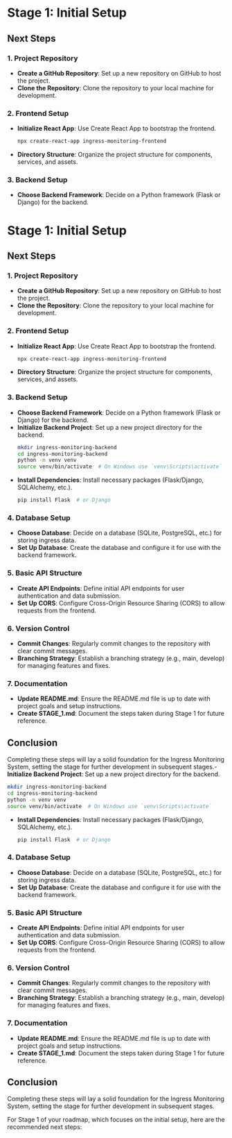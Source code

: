 # Stage 1: Initial Setup

## Next Steps

### 1. Project Repository
- **Create a GitHub Repository**: Set up a new repository on GitHub to host the project.
- **Clone the Repository**: Clone the repository to your local machine for development.

### 2. Frontend Setup
- **Initialize React App**: Use Create React App to bootstrap the frontend.
  ```bash
  npx create-react-app ingress-monitoring-frontend
  ```
- **Directory Structure**: Organize the project structure for components, services, and assets.

### 3. Backend Setup
- **Choose Backend Framework**: Decide on a Python framework (Flask or Django) for the backend.
# Stage 1: Initial Setup

## Next Steps

### 1. Project Repository
- **Create a GitHub Repository**: Set up a new repository on GitHub to host the project.
- **Clone the Repository**: Clone the repository to your local machine for development.

### 2. Frontend Setup
- **Initialize React App**: Use Create React App to bootstrap the frontend.
  ```bash
  npx create-react-app ingress-monitoring-frontend
  ```
- **Directory Structure**: Organize the project structure for components, services, and assets.

### 3. Backend Setup
- **Choose Backend Framework**: Decide on a Python framework (Flask or Django) for the backend.
- **Initialize Backend Project**: Set up a new project directory for the backend.
  ```bash
  mkdir ingress-monitoring-backend
  cd ingress-monitoring-backend
  python -m venv venv
  source venv/bin/activate  # On Windows use `venv\Scripts\activate`
  ```
- **Install Dependencies**: Install necessary packages (Flask/Django, SQLAlchemy, etc.).
  ```bash
  pip install Flask  # or Django
  ```

### 4. Database Setup
- **Choose Database**: Decide on a database (SQLite, PostgreSQL, etc.) for storing ingress data.
- **Set Up Database**: Create the database and configure it for use with the backend framework.

### 5. Basic API Structure
- **Create API Endpoints**: Define initial API endpoints for user authentication and data submission.
- **Set Up CORS**: Configure Cross-Origin Resource Sharing (CORS) to allow requests from the frontend.

### 6. Version Control
- **Commit Changes**: Regularly commit changes to the repository with clear commit messages.
- **Branching Strategy**: Establish a branching strategy (e.g., main, develop) for managing features and fixes.

### 7. Documentation
- **Update README.md**: Ensure the README.md file is up to date with project goals and setup instructions.
- **Create STAGE_1.md**: Document the steps taken during Stage 1 for future reference.

## Conclusion
Completing these steps will lay a solid foundation for the Ingress Monitoring System, setting the stage for further development in subsequent stages.- **Initialize Backend Project**: Set up a new project directory for the backend.
  ```bash
  mkdir ingress-monitoring-backend
  cd ingress-monitoring-backend
  python -m venv venv
  source venv/bin/activate  # On Windows use `venv\Scripts\activate`
  ```
- **Install Dependencies**: Install necessary packages (Flask/Django, SQLAlchemy, etc.).
  ```bash
  pip install Flask  # or Django
  ```

### 4. Database Setup
- **Choose Database**: Decide on a database (SQLite, PostgreSQL, etc.) for storing ingress data.
- **Set Up Database**: Create the database and configure it for use with the backend framework.

### 5. Basic API Structure
- **Create API Endpoints**: Define initial API endpoints for user authentication and data submission.
- **Set Up CORS**: Configure Cross-Origin Resource Sharing (CORS) to allow requests from the frontend.

### 6. Version Control
- **Commit Changes**: Regularly commit changes to the repository with clear commit messages.
- **Branching Strategy**: Establish a branching strategy (e.g., main, develop) for managing features and fixes.

### 7. Documentation
- **Update README.md**: Ensure the README.md file is up to date with project goals and setup instructions.
- **Create STAGE_1.md**: Document the steps taken during Stage 1 for future reference.

## Conclusion
Completing these steps will lay a solid foundation for the Ingress Monitoring System, setting the stage for further development in subsequent stages.


















For Stage 1 of your roadmap, which focuses on the initial setup, here are the recommended next steps: